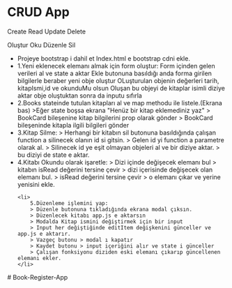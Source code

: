 <h1>CRUD App</h1>
<p>Create Read Update Delete</p>
<p>Oluştur Oku Düzenle Sil</p>

<ul>
    <li>Projeye bootstrap i dahil et
        Index.html e bootstrap cdni ekle.
    </li>
    <li>
        1.Yeni eklenecek elemanı almak için form oluştur:
        Form içinden gelen verileri al ve state a aktar
        Ekle butonuna basıldığı anda forma girilen bilgilerle beraber yeni obje oluştur
        OLuşturulan objenin değerleri tarih, kitapIsmi,id ve okunduMu olsun
        Oluşan bu objeyi de kitaplar isimli diziye aktar
        obje oluştuktan sonra da inputu sıfırla
    </li>
    <li>
        2.Books stateinde tutulan kitapları al ve map methodu ile listele.(Ekrana bas)
        >Eğer state boşsa ekrana "Henüz bir kitap eklemediniz yaz"
        > BookCard bileşenine kitap bilgilerini prop olarak gönder
        > BookCard bileşeninde kitapla ilgili bilgileri gönder
    </li>
    <li>
        3.Kitap Silme: 
        > Herhangi bir kitabın sil butonuna basıldığında çalışan function a 
        silinecek olanın id si gitsin.
        > Gelen id yi function a parametre olarak al.
        > Silinecek id ye eşit olmayan objeleri al ve bir diziye aktar.
        > bu diziyi de state e aktar.
    </li>
    <li>
        4.Kitabı Okundu olarak işaretle:
        > Dizi içinde değişecek elemanı bul 
        > kitabın isRead değerini tersine çevir 
        > dizi içerisinde değişecek olan elemanı bul.
        > isRead değerini tersine çevir
        > o elemanı çıkar ve yerine yenisini ekle.
    </li>

    <li>
        5.Düzenleme işlemini yap:
        > Düzenle butonuna tıkladığında ekrana modal çıksın.
        > Düzenlecek kitabı app.js e aktarsın
        > Modalda Kitap ismini değiştirmek için bir input
        > Input her değiştiğinde editItem değişkenini günceller ve app.js e aktarır.
        > Vazgeç butonu > modal ı kapatır
        > Kaydet butonu > input içeriğini alır ve state i günceller
        > Çalışan fonksiyonu diziden eski elemanı çıkarıp güncellenen elemanı ekler.
    </li>
</ul># Book-Register-App
